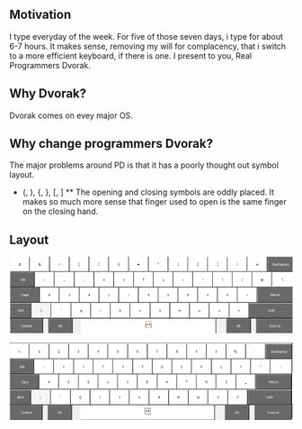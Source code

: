 ## Motivation
I type everyday of the week.  For five of those seven days, i type for about 6-7 hours.
It makes sense, removing my will for complacency, that i switch to a more efficient keyboard, if there is one.
I present to you, Real Programmers Dvorak.

## Why Dvorak?
Dvorak comes on evey major OS.

## Why change programmers Dvorak?
The major problems around PD is that it has a poorly thought out symbol layout.

* (, ), {, }, [, ]
** The opening and closing symbols are oddly placed.  It makes so much more sense that finger used to open is the same finger on the closing hand.

## Layout

![rpd](https://github.com/catalinux17/keyboards/blob/master/rpd.png?raw=true)

![rpd_shift](https://github.com/catalinux17/keyboards/blob/master/rpd_shift.png?raw=true)
